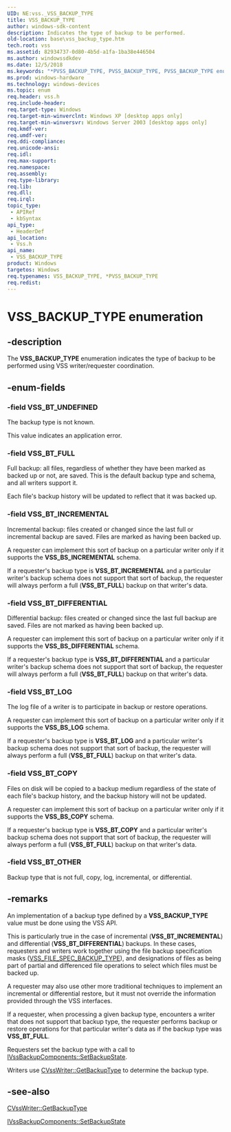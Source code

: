 ```yaml
---
UID: NE:vss._VSS_BACKUP_TYPE
title: VSS_BACKUP_TYPE
author: windows-sdk-content
description: Indicates the type of backup to be performed.
old-location: base\vss_backup_type.htm
tech.root: vss
ms.assetid: 82934737-0d80-4b5d-a1fa-1ba38e446504
ms.author: windowssdkdev
ms.date: 12/5/2018
ms.keywords: "*PVSS_BACKUP_TYPE, PVSS_BACKUP_TYPE, PVSS_BACKUP_TYPE enumeration pointer [VSS], VSS_BACKUP_TYPE, VSS_BACKUP_TYPE enumeration [VSS], VSS_BT_COPY, VSS_BT_DIFFERENTIAL, VSS_BT_FULL, VSS_BT_INCREMENTAL, VSS_BT_LOG, VSS_BT_OTHER, VSS_BT_UNDEFINED, _win32_vss_backup_type, base.vss_backup_type, vss/PVSS_BACKUP_TYPE, vss/VSS_BACKUP_TYPE, vss/VSS_BT_COPY, vss/VSS_BT_DIFFERENTIAL, vss/VSS_BT_FULL, vss/VSS_BT_INCREMENTAL, vss/VSS_BT_LOG, vss/VSS_BT_OTHER, vss/VSS_BT_UNDEFINED"
ms.prod: windows-hardware
ms.technology: windows-devices
ms.topic: enum
req.header: vss.h
req.include-header: 
req.target-type: Windows
req.target-min-winverclnt: Windows XP [desktop apps only]
req.target-min-winversvr: Windows Server 2003 [desktop apps only]
req.kmdf-ver: 
req.umdf-ver: 
req.ddi-compliance: 
req.unicode-ansi: 
req.idl: 
req.max-support: 
req.namespace: 
req.assembly: 
req.type-library: 
req.lib: 
req.dll: 
req.irql: 
topic_type:
 - APIRef
 - kbSyntax
api_type:
 - HeaderDef
api_location:
 - Vss.h
api_name:
 - VSS_BACKUP_TYPE
product: Windows
targetos: Windows
req.typenames: VSS_BACKUP_TYPE, *PVSS_BACKUP_TYPE
req.redist: 
---
```


# VSS_BACKUP_TYPE enumeration


## -description


The <b>VSS_BACKUP_TYPE</b> enumeration indicates the 
    type of backup to be performed using VSS writer/requester coordination.


## -enum-fields




### -field VSS_BT_UNDEFINED

The backup type is not known. 
      

This value indicates an application error.


### -field VSS_BT_FULL

Full backup: all files, regardless of whether they have been marked as backed up or not, are saved. This is 
      the default backup type and schema, and all writers support it. 
      

Each file's backup history will be updated to reflect that it was backed up.


### -field VSS_BT_INCREMENTAL

Incremental backup: files created or changed since the last full or incremental backup are saved. Files are 
      marked as having been backed up. 
      

A requester can implement this sort of backup on a particular writer only if it supports the 
       <b>VSS_BS_INCREMENTAL</b> schema.

If a requester's backup type is <b>VSS_BT_INCREMENTAL</b> and a particular writer's 
       backup schema does not support that sort of backup, the requester will always perform a full 
       (<b>VSS_BT_FULL</b>) backup on that writer's data.


### -field VSS_BT_DIFFERENTIAL

Differential backup: files created or changed since the last full backup are saved. Files are not marked as 
      having been backed up. 
      

A requester can implement this sort of backup on a particular writer only if it supports the
       <b>VSS_BS_DIFFERENTIAL</b> schema.

If a requester's backup type is <b>VSS_BT_DIFFERENTIAL</b> and a particular writer's 
       backup schema does not support that sort of backup, the requester will always perform a full 
       (<b>VSS_BT_FULL</b>) backup on that writer's data.


### -field VSS_BT_LOG

The log file of a writer is to participate in backup or restore operations. 
      

A requester can implement this sort of backup on a particular writer only if it supports the 
       <b>VSS_BS_LOG</b> schema.

If a requester's backup type is <b>VSS_BT_LOG</b> and a particular writer's backup 
       schema does not support that sort of backup, the requester will always perform a full 
       (<b>VSS_BT_FULL</b>) backup on that writer's data.


### -field VSS_BT_COPY

Files on disk will be copied to a backup medium regardless of the state of each file's backup history, and 
      the backup history will not be updated. 
      

A requester can implement this sort of backup on a particular writer only if it supports the 
       <b>VSS_BS_COPY</b> schema.

If a requester's backup type is <b>VSS_BT_COPY</b> and a particular writer's backup 
       schema does not support that sort of backup, the requester will always perform a full 
       (<b>VSS_BT_FULL</b>) backup on that writer's data.


### -field VSS_BT_OTHER

Backup type that is not full, copy, log, incremental, or differential.


## -remarks



An implementation of a backup type defined by a 
    <b>VSS_BACKUP_TYPE</b> value must be done using the VSS API.

This is particularly true in the case of incremental (<b>VSS_BT_INCREMENTAL</b>) and 
    differential (<b>VSS_BT_DIFFERENTIAL</b>) backups. In these cases, requesters and writers 
    work together using the file backup specification masks 
    (<a href="https://msdn.microsoft.com/41ba60f7-d621-478a-a24a-202d326ebf2c">VSS_FILE_SPEC_BACKUP_TYPE</a>), and designations of 
    files as being part of partial and differenced file operations to select which files must be backed up.

A requester may also use other more traditional techniques to implement an incremental or differential 
    restore, but it must not override the information provided through the VSS interfaces.

If a requester, when processing a given backup type, encounters a writer that does not support that backup 
    type, the requester performs backup or restore operations for that particular writer's data as if the backup type 
    was <b>VSS_BT_FULL</b>.

Requesters set the backup type with a call to 
    <a href="https://msdn.microsoft.com/18a1295d-b763-477b-bda2-baf8a878bf46">IVssBackupComponents::SetBackupState</a>.

Writers use 
    <a href="https://msdn.microsoft.com/b8f78552-27b5-4d64-9d35-baf1c636b526">CVssWriter::GetBackupType</a> to determine the 
    backup type.




## -see-also




<a href="https://msdn.microsoft.com/b8f78552-27b5-4d64-9d35-baf1c636b526">CVssWriter::GetBackupType</a>



<a href="https://msdn.microsoft.com/18a1295d-b763-477b-bda2-baf8a878bf46">IVssBackupComponents::SetBackupState</a>
 

 

